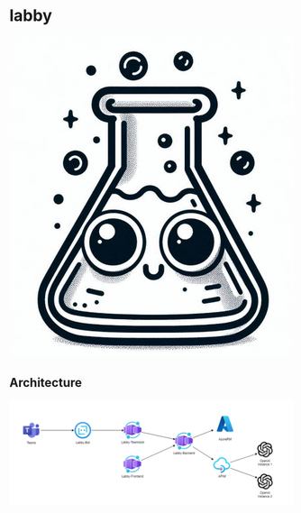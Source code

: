 # labby

![labby.png](labby.png)

## Architecture

![custom-copilot-arch.png](custom-copilot-arch.png)